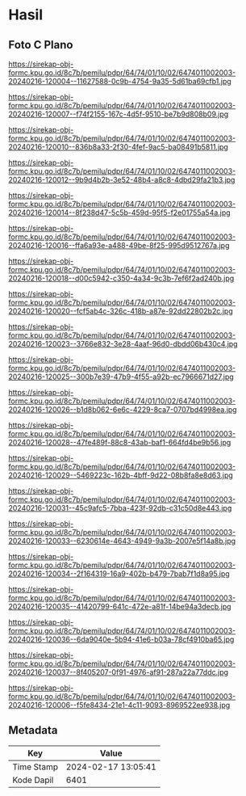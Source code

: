 # Hasil

## Foto C Plano

https://sirekap-obj-formc.kpu.go.id/8c7b/pemilu/pdpr/64/74/01/10/02/6474011002003-20240216-120004--11627588-0c9b-4754-9a35-5d61ba69cfb1.jpg

https://sirekap-obj-formc.kpu.go.id/8c7b/pemilu/pdpr/64/74/01/10/02/6474011002003-20240216-120007--f74f2155-167c-4d5f-9510-be7b9d808b09.jpg

https://sirekap-obj-formc.kpu.go.id/8c7b/pemilu/pdpr/64/74/01/10/02/6474011002003-20240216-120010--836b8a33-2f30-4fef-9ac5-ba08491b5811.jpg

https://sirekap-obj-formc.kpu.go.id/8c7b/pemilu/pdpr/64/74/01/10/02/6474011002003-20240216-120012--9b9d4b2b-3e52-48b4-a8c8-4dbd29fa21b3.jpg

https://sirekap-obj-formc.kpu.go.id/8c7b/pemilu/pdpr/64/74/01/10/02/6474011002003-20240216-120014--8f238d47-5c5b-459d-95f5-f2e01755a54a.jpg

https://sirekap-obj-formc.kpu.go.id/8c7b/pemilu/pdpr/64/74/01/10/02/6474011002003-20240216-120016--ffa6a93e-a488-49be-8f25-995d9512767a.jpg

https://sirekap-obj-formc.kpu.go.id/8c7b/pemilu/pdpr/64/74/01/10/02/6474011002003-20240216-120018--d00c5942-c350-4a34-9c3b-7ef6f2ad240b.jpg

https://sirekap-obj-formc.kpu.go.id/8c7b/pemilu/pdpr/64/74/01/10/02/6474011002003-20240216-120020--fcf5ab4c-326c-418b-a87e-92dd22802b2c.jpg

https://sirekap-obj-formc.kpu.go.id/8c7b/pemilu/pdpr/64/74/01/10/02/6474011002003-20240216-120023--3766e832-3e28-4aaf-96d0-dbdd06b430c4.jpg

https://sirekap-obj-formc.kpu.go.id/8c7b/pemilu/pdpr/64/74/01/10/02/6474011002003-20240216-120025--300b7e39-47b9-4f55-a92b-ec7966671d27.jpg

https://sirekap-obj-formc.kpu.go.id/8c7b/pemilu/pdpr/64/74/01/10/02/6474011002003-20240216-120026--b1d8b062-6e6c-4229-8ca7-0707bd4998ea.jpg

https://sirekap-obj-formc.kpu.go.id/8c7b/pemilu/pdpr/64/74/01/10/02/6474011002003-20240216-120028--47fe489f-88c8-43ab-baf1-664fd4be9b56.jpg

https://sirekap-obj-formc.kpu.go.id/8c7b/pemilu/pdpr/64/74/01/10/02/6474011002003-20240216-120029--5469223c-162b-4bff-9d22-08b8fa8e8d63.jpg

https://sirekap-obj-formc.kpu.go.id/8c7b/pemilu/pdpr/64/74/01/10/02/6474011002003-20240216-120031--45c9afc5-7bba-423f-92db-c31c50d8e443.jpg

https://sirekap-obj-formc.kpu.go.id/8c7b/pemilu/pdpr/64/74/01/10/02/6474011002003-20240216-120033--6230614e-4643-4949-9a3b-2007e5f14a8b.jpg

https://sirekap-obj-formc.kpu.go.id/8c7b/pemilu/pdpr/64/74/01/10/02/6474011002003-20240216-120034--2f164319-16a9-402b-b479-7bab7f1d8a95.jpg

https://sirekap-obj-formc.kpu.go.id/8c7b/pemilu/pdpr/64/74/01/10/02/6474011002003-20240216-120035--41420799-641c-472e-a81f-14be94a3decb.jpg

https://sirekap-obj-formc.kpu.go.id/8c7b/pemilu/pdpr/64/74/01/10/02/6474011002003-20240216-120036--6da9040e-5b94-41e6-b03a-78cf4910ba65.jpg

https://sirekap-obj-formc.kpu.go.id/8c7b/pemilu/pdpr/64/74/01/10/02/6474011002003-20240216-120037--8f405207-0f91-4976-af91-287a22a77ddc.jpg

https://sirekap-obj-formc.kpu.go.id/8c7b/pemilu/pdpr/64/74/01/10/02/6474011002003-20240216-120006--f5fe8434-21e1-4c11-9093-8969522ee938.jpg


## Metadata

| Key        | Value               |
| ---------- | ------------------- |
| Time Stamp | 2024-02-17 13:05:41 |
| Kode Dapil | 6401                |



